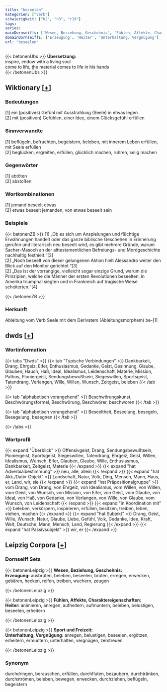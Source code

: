 ```yaml
---
title: "beseelen"
kategorien: ["Verb"]
schwierigkeit: ["k2", "h3", "r19"]
tags:
series:
mainDornseiffs: ['Wesen, Beziehung, Geschehnis', 'Fühlen, Affekte, Charaktereigenschaften', 'Sport und Freizeit']
domainDornseiffs: ['Erzeugung', 'Heiter', 'Unterhaltung, Vergnügung']
url: "beseelen"
---
```


{{< betonenÜbs >}}
**Übersetzung:**  
inspire, endow with a living soul  
come to life, the material comes to life in his hands  
{{< /betonenÜbs >}}

## Wiktionary [[+](https://de.wiktionary.org/wiki/beseelen)]

### Bedeutungen
[1] ein (positives) Gefühl mit Ausstrahlung (Seele) in etwas legen  
[2] mit (positiven) Gefühlen, einer Idee, einem Glücksgefühl erfüllen  

### Sinnverwandte
[1] beflügeln, befruchten, begeistern, beleben, mit innerem Leben erfüllen, mit Seele erfüllen  
[2] beglücken, ergreifen, erfüllen, glücklich machen, rühren, selig machen  

### Gegenwörter
[1] abtöten  
[2] abstoßen  

### Wortkombinationen
[1] jemand beseelt etwas  
[2] etwas beseelt jemanden, von etwas beseelt sein  

### Beispiele
{{< betonenZB >}}
[1] „Ob es sich um Anspielungen und flüchtige Erwähnungen handelt oder das ganze biblische Geschehen in Erinnerung gerufen und literarisch neu beseelt wird, es gibt mehrere Gründe, warum Sacher-Masoch an der alttestamentlichen Befreiungs- und Mordgeschichte nachhaltig festhielt.“[2]  
[2] „Noch beseelt von dieser gelungenen Aktion hielt Alessandro weiter den Blick auf den Monitor gerichtet.“[3]  
[2] „Das ist der vorrangige, vielleicht sogar einzige Grund, warum die Prinzipien, welche die Männer der ersten Revolutionen beseelten, in Amerika triumphal siegten und in Frankreich auf tragische Weise scheiterten.“[4]  

{{< /betonenZB >}}
### Herkunft
Ableitung vom Verb Seele mit dem Derivatem (Ableitungsmorphem) be-[1]  



## dwds [[+](https://www.dwds.de/wb/beseelen)]

### Wortinformation
{{< tabs "Dwds" >}}
{{< tab "Typische Verbindungen" >}}
Dankbarkeit, Drang, Ehrgeiz, Eifer, Enthusiasmus, Gedanke, Geist, Gesinnung, Glaube, Glauben, Hauch, Haß, Ideal, Idealismus, Leidenschaft, Materie, Mission, Pathos, Pioniergeist, Sendungsbewußtsein, Siegeswillen, Sportsgeist, Tatendrang, Verlangen, Wille, Willen, Wunsch, Zeitgeist, beleben
{{< /tab >}}

{{< tab "alphabetisch vorangehend" >}}
Beschwörungskunst, Beschwörungsformel, Beschwörung, Beschwörer, beschworen
{{< /tab >}}

{{< tab "alphabetisch vorangehend" >}}
Beseeltheit, Beseelung, besegeln, Besegelung, besegnen
{{< /tab >}}

{{< /tabs >}}

### Wortprofil
{{< expand "Überblick" >}} Offensivgeist, Drang, Sendungsbewußtsein, Pioniergeist, Sportsgeist, Siegeswillen, Tatendrang, Ehrgeiz, Geist, Willen, Idealismus, Wunsch, Eifer, Glauben, Glaube, Wille, Enthusiasmus, Dankbarkeit, Zeitgeist, Materie {{< /expand >}}
{{< expand "hat Adverbialbestimmung" >}} neu, alle, allein {{< /expand >}}
{{< expand "hat Akk./Dativ-Objekt" >}} Landschaft, Natur, Volk, Ding, Mensch, Mann, Haus, er, Land, wir, sie {{< /expand >}}
{{< expand "hat Präpositionalgruppe" >}} vom Drang, von Drang, von Ehrgeiz, von Idealismus, vom Willen, von Willen, vom Geist, von Wunsch, von Mission, von Eifer, von Geist, vom Glaube, von Ideal, von Haß, von Gedanke, von Verlangen, von Wille, von Glaube, vom Wunsch, von Leidenschaft {{< /expand >}}
{{< expand "in Koordination mit" >}} beleben, verkörpern, inspirieren, erfüllen, besitzen, treiben, leben, stehen, machen {{< /expand >}}
{{< expand "hat Subjekt" >}} Drang, Geist, Wille, Wunsch, Natur, Glaube, Liebe, Gefühl, Volk, Gedanke, Idee, Kraft, Welt, Deutsche, Mann, Mensch, Land, Regierung {{< /expand >}}
{{< expand "hat Passivsubjekt" >}} wir, er {{< /expand >}}

## Leipzig Corpora [[+](https://corpora.uni-leipzig.de/en/res?word=beseelen&corpusId=deu_newscrawl-public_2018)]

### Dornseiff Sets
{{< betonenLeipzig >}}
**Wesen, Beziehung, Geschehnis:**  
**Erzeugung:** ausbrüten, beleben, beseelen, brüten, erregen, erwecken, gebären, hecken, reifen, treiben, wuchern, zeugen  

{{< /betonenLeipzig >}}


{{< betonenLeipzig >}}
**Fühlen, Affekte, Charaktereigenschaften:**  
**Heiter:** animieren, anregen, aufheitern, aufmuntern, beleben, belustigen, beseelen, erheitern  

{{< /betonenLeipzig >}}


{{< betonenLeipzig >}}
**Sport und Freizeit:**  
**Unterhaltung, Vergnügung:** anregen, belustigen, beseelen, ergötzen, erheitern, ermuntern, unterhalten, vergnügen, zerstreuen  

{{< /betonenLeipzig >}}

### Synonym
durchdringen, berauschen, erfüllen, durchfluten, bezaubern, durchtränken, durchströmen, beleben, bewegen, erwecken, durchziehen, beflügeln, begeistern

